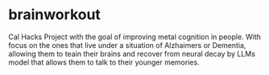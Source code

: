 # brainworkout
Cal Hacks Project with the goal of improving metal cognition in people. With focus on the ones that live under a situation of Alzhaimers or Dementia, allowing them to teain their brains and recover from neural decay by LLMs model that allows them to talk to their younger memories.
